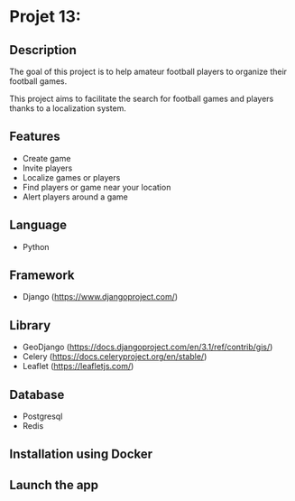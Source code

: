# Projet 13:

## Description

The goal of this project is to help amateur football players to organize their football games.

This project aims to facilitate the search for football games and players thanks to a localization system.


## Features

* Create game
* Invite players
* Localize games or players
* Find players or game near your location
* Alert players around a game


## Language

* Python

## Framework

* Django (https://www.djangoproject.com/)

## Library

* GeoDjango (https://docs.djangoproject.com/en/3.1/ref/contrib/gis/)
* Celery (https://docs.celeryproject.org/en/stable/)
* Leaflet (https://leafletjs.com/)

## Database

* Postgresql
* Redis

## Installation using Docker





## Launch the app

